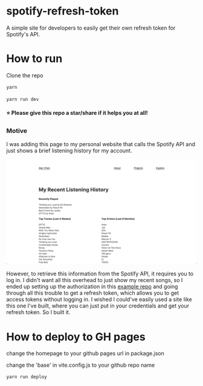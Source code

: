 # spotify-refresh-token
A simple site for developers to easily get their own refresh token for Spotify's API.


# How to run

Clone the repo

	yarn

	yarn run dev


#### :star: Please give this repo a star/share if it helps you at all!

### Motive
I was adding this page to my personal website that calls the Spotify API and just shows a brief listening history for my account.

![Personal site example](readme/personal-site.png)

However, to retrieve this information from the Spotify API, it requires you to log in. I didn't want all this overhead to just show my recent songs, so I ended up setting up the authorization in this [example repo](https://github.com/spotify/web-api-auth-examples) and going through all this trouble to get a refresh token, which allows you to get access tokens without logging in. I wished I could've easily used a site like this one I've built, where you can just put in your credentials and get your refresh token. So I built it.

# How to deploy to GH pages

change the homepage to your github pages url in package.json

change the 'base' in vite.config.js to your github repo name

	yarn run deploy
